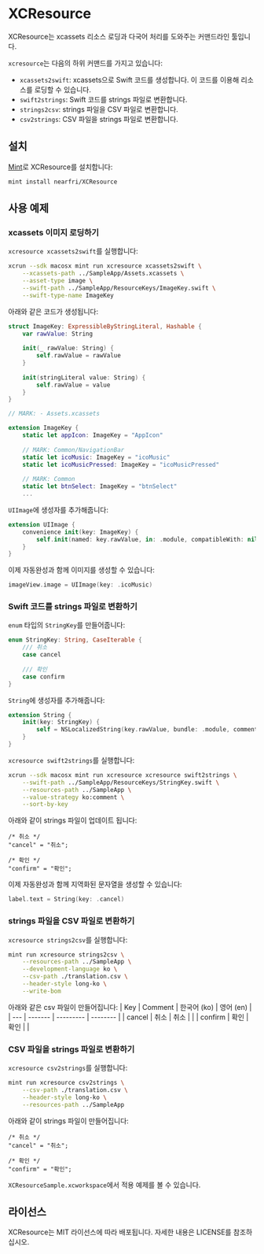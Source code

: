 # XCResource
XCResource는 xcassets 리소스 로딩과 다국어 처리를 도와주는 커맨드라인 툴입니다.

`xcresource`는 다음의 하위 커맨드를 가지고 있습니다:
- `xcassets2swift`: xcassets으로 Swift 코드를 생성합니다. 이 코드를 이용해 리소스를 로딩할 수 있습니다.
- `swift2strings`: Swift 코드를 strings 파일로 변환합니다.
- `strings2csv`: strings 파일을 CSV 파일로 변환합니다.
- `csv2strings`: CSV 파일을 strings 파일로 변환합니다.

## 설치
[Mint](https://github.com/yonaskolb/Mint)로 XCResource를 설치합니다:
```sh
mint install nearfri/XCResource
```

## 사용 예제

### xcassets 이미지 로딩하기
`xcresource xcassets2swift`를 실행합니다:
```sh
xcrun --sdk macosx mint run xcresource xcassets2swift \
    --xcassets-path ../SampleApp/Assets.xcassets \
    --asset-type image \
    --swift-path ../SampleApp/ResourceKeys/ImageKey.swift \
    --swift-type-name ImageKey
```

아래와 같은 코드가 생성됩니다:
```swift
struct ImageKey: ExpressibleByStringLiteral, Hashable {
    var rawValue: String
    
    init(_ rawValue: String) {
        self.rawValue = rawValue
    }
    
    init(stringLiteral value: String) {
        self.rawValue = value
    }
}

// MARK: - Assets.xcassets

extension ImageKey {
    static let appIcon: ImageKey = "AppIcon"
    
    // MARK: Common/NavigationBar
    static let icoMusic: ImageKey = "icoMusic"
    static let icoMusicPressed: ImageKey = "icoMusicPressed"
    
    // MARK: Common
    static let btnSelect: ImageKey = "btnSelect"
    ...
```

`UIImage`에 생성자를 추가해줍니다:
```swift
extension UIImage {
    convenience init(key: ImageKey) {
        self.init(named: key.rawValue, in: .module, compatibleWith: nil)!
    }
}
```

이제 자동완성과 함께 이미지를 생성할 수 있습니다:
```swift
imageView.image = UIImage(key: .icoMusic)
```

### Swift 코드를 strings 파일로 변환하기
`enum` 타입의 `StringKey`를 만들어줍니다:
```swift
enum StringKey: String, CaseIterable {
    /// 취소
    case cancel
    
    /// 확인
    case confirm
}
```

`String`에 생성자를 추가해줍니다:
```swift
extension String {
    init(key: StringKey) {
        self = NSLocalizedString(key.rawValue, bundle: .module, comment: "")
    }
}
```

`xcresource swift2strings`를 실행합니다:
```sh
xcrun --sdk macosx mint run xcresource xcresource swift2strings \
    --swift-path ../SampleApp/ResourceKeys/StringKey.swift \
    --resources-path ../SampleApp \
    --value-strategy ko:comment \
    --sort-by-key
```

아래와 같이 strings 파일이 업데이트 됩니다:
```
/* 취소 */
"cancel" = "취소";

/* 확인 */
"confirm" = "확인";
```

이제 자동완성과 함께 지역화된 문자열을 생성할 수 있습니다:
```swift
label.text = String(key: .cancel)
```

### strings 파일을 CSV 파일로 변환하기
`xcresource strings2csv`를 실행합니다:
```sh
mint run xcresource strings2csv \
    --resources-path ../SampleApp \
    --development-language ko \
    --csv-path ./translation.csv \
    --header-style long-ko \
    --write-bom
```

아래와 같은 csv 파일이 만들어집니다:
| Key | Comment | 한국어 (ko) | 영어 (en) |
| --- | ------- | --------- | -------- |
| cancel | 취소 | 취소 | |
| confirm | 확인 | 확인 | |

### CSV 파일을 strings 파일로 변환하기
`xcresource csv2strings`를 실행합니다:
```sh
mint run xcresource csv2strings \
    --csv-path ./translation.csv \
    --header-style long-ko \
    --resources-path ../SampleApp
```

아래와 같이 strings 파일이 만들어집니다:
```
/* 취소 */
"cancel" = "취소";

/* 확인 */
"confirm" = "확인";
```

`XCResourceSample.xcworkspace`에서 적용 예제를 볼 수 있습니다.

## 라이선스
XCResource는 MIT 라이선스에 따라 배포됩니다. 자세한 내용은 LICENSE를 참조하십시오.
